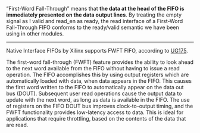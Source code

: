 “First-Word Fall-Through” means that **the data at the head of the FIFO is immediately presented on the data output lines**. By treating the empty signal as ! valid and read_en as ready, the read interface of a First-Word Fall-Through FIFO conforms to the ready/valid semantic we have been using in other modules.

***
Native Interface FIFOs by Xilinx supports FWFT FIFO, according to [UG175](https://docs.xilinx.com/v/u/en-US/fifo_generator_ug175).

The first-word fall-through (FWFT) feature provides the ability to look ahead to the next word available from the FIFO without having to issue a read operation. The FIFO accomplishes this by using output registers which are automatically loaded with data, when data appears in the FIFO. This causes the first word written to the FIFO to automatically appear on the data out bus (DOUT). Subsequent user read operations cause the output data to update with the next word, as long as data is available in the FIFO. The use of registers on the FIFO DOUT bus improves clock-to-output timing, and the FWFT functionality provides low-latency access to data. This is ideal for applications that require throttling, based on the contents of the data that are read.